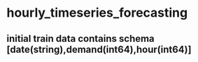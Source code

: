 # hourly_timeseries_forecasting
## initial train data contains schema [date(string),demand(int64),hour(int64)]
